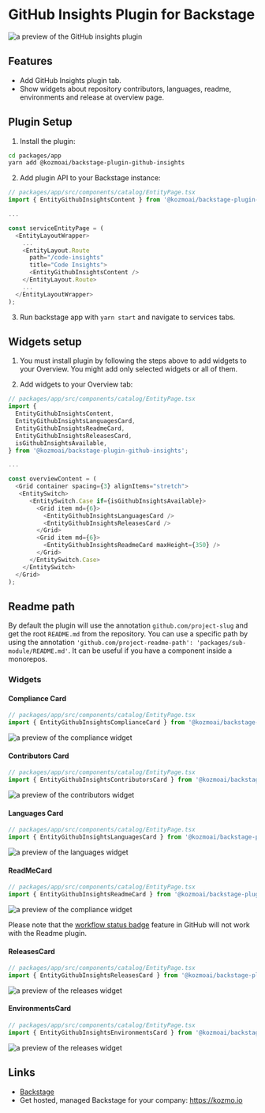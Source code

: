 # GitHub Insights Plugin for Backstage

![a preview of the GitHub insights plugin](./docs/code-insights-plugin.png)

## Features

- Add GitHub Insights plugin tab.
- Show widgets about repository contributors, languages, readme, environments and release at overview page.

## Plugin Setup

1. Install the plugin:

```bash
cd packages/app
yarn add @kozmoai/backstage-plugin-github-insights
```

2. Add plugin API to your Backstage instance:

```ts
// packages/app/src/components/catalog/EntityPage.tsx
import { EntityGithubInsightsContent } from '@kozmoai/backstage-plugin-github-insights';

...

const serviceEntityPage = (
  <EntityLayoutWrapper>
    ...
    <EntityLayout.Route
      path="/code-insights"
      title="Code Insights">
      <EntityGithubInsightsContent />
    </EntityLayout.Route>
    ...
  </EntityLayoutWrapper>
);
```

3. Run backstage app with `yarn start` and navigate to services tabs.

## Widgets setup

1. You must install plugin by following the steps above to add widgets to your Overview. You might add only selected widgets or all of them.

2. Add widgets to your Overview tab:

```ts
// packages/app/src/components/catalog/EntityPage.tsx
import {
  EntityGithubInsightsContent,
  EntityGithubInsightsLanguagesCard,
  EntityGithubInsightsReadmeCard,
  EntityGithubInsightsReleasesCard,
  isGithubInsightsAvailable,
} from '@kozmoai/backstage-plugin-github-insights';

...

const overviewContent = (
  <Grid container spacing={3} alignItems="stretch">
   <EntitySwitch>
      <EntitySwitch.Case if={isGithubInsightsAvailable}>
        <Grid item md={6}>
          <EntityGithubInsightsLanguagesCard />
          <EntityGithubInsightsReleasesCard />
        </Grid>
        <Grid item md={6}>
          <EntityGithubInsightsReadmeCard maxHeight={350} />
        </Grid>
      </EntitySwitch.Case>
    </EntitySwitch>
  </Grid>
);

```

## Readme path

By default the plugin will use the annotation `github.com/project-slug` and get the root `README.md` from the repository. You can use a specific path by using the annotation `'github.com/project-readme-path': 'packages/sub-module/README.md'`. It can be useful if you have a component inside a monorepos.

### Widgets

#### Compliance Card

```ts
// packages/app/src/components/catalog/EntityPage.tsx
import { EntityGithubInsightsComplianceCard } from '@kozmoai/backstage-plugin-github-insights';
```

![a preview of the compliance widget](docs/compliance-report-widget.png)

#### Contributors Card

```ts
// packages/app/src/components/catalog/EntityPage.tsx
import { EntityGithubInsightsContributorsCard } from '@kozmoai/backstage-plugin-github-insights';
```

![a preview of the contributors widget](docs/contributors-widget.png)

#### Languages Card

```ts
// packages/app/src/components/catalog/EntityPage.tsx
import { EntityGithubInsightsLanguagesCard } from '@kozmoai/backstage-plugin-github-insights';
```

![a preview of the languages widget](docs/languages-widget.png)

#### ReadMeCard

```ts
// packages/app/src/components/catalog/EntityPage.tsx
import { EntityGithubInsightsReadmeCard } from '@kozmoai/backstage-plugin-github-insights';
```

![a preview of the compliance widget](docs/readme-widget.png)

Please note that the [workflow status badge](https://docs.github.com/en/actions/monitoring-and-troubleshooting-workflows/adding-a-workflow-status-badge) feature in GitHub will not work with the Readme plugin.

#### ReleasesCard

```ts
// packages/app/src/components/catalog/EntityPage.tsx
import { EntityGithubInsightsReleasesCard } from '@kozmoai/backstage-plugin-github-insights';
```

![a preview of the releases widget](docs/releases-widget.png)

#### EnvironmentsCard

```ts
// packages/app/src/components/catalog/EntityPage.tsx
import { EntityGithubInsightsEnvironmentsCard } from '@kozmoai/backstage-plugin-github-insights';
```

![a preview of the releases widget](docs/environments-widget.png)

## Links

- [Backstage](https://backstage.io)
- Get hosted, managed Backstage for your company: https://kozmo.io
